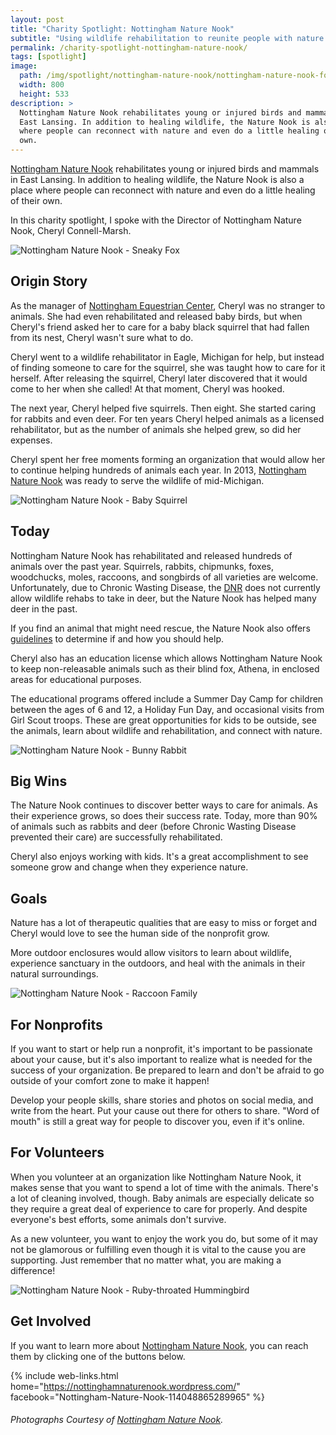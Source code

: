 ```yaml
---
layout: post
title: "Charity Spotlight: Nottingham Nature Nook"
subtitle: "Using wildlife rehabilitation to reunite people with nature."
permalink: /charity-spotlight-nottingham-nature-nook/
tags: [spotlight]
image:
  path: /img/spotlight/nottingham-nature-nook/nottingham-nature-nook-fox.jpg
  width: 800
  height: 533
description: >
  Nottingham Nature Nook rehabilitates young or injured birds and mammals in
  East Lansing. In addition to healing wildlife, the Nature Nook is also a place
  where people can reconnect with nature and even do a little healing of their
  own.
---
```


[Nottingham Nature Nook][1] rehabilitates young or injured birds and mammals in East Lansing. In addition to healing wildlife, the Nature Nook is also a place where people can reconnect with nature and even do a little healing of their own.

In this charity spotlight, I spoke with the Director of Nottingham Nature Nook, Cheryl Connell-Marsh.

![][5]

## Origin Story

As the manager of [Nottingham Equestrian Center][2], Cheryl was no stranger to animals. She had even rehabilitated and released baby birds, but when Cheryl's friend asked her to care for a baby black squirrel that had fallen from its nest, Cheryl wasn't sure what to do.

Cheryl went to a wildlife rehabilitator in Eagle, Michigan for help, but instead of finding someone to care for the squirrel, she was taught how to care for it herself. After releasing the squirrel, Cheryl later discovered that it would come to her when she called! At that moment, Cheryl was hooked.

The next year, Cheryl helped five squirrels. Then eight. She started caring for rabbits and even deer. For ten years Cheryl helped animals as a licensed rehabilitator, but as the number of animals she helped grew, so did her expenses.

Cheryl spent her free moments forming an organization that would allow her to continue helping hundreds of animals each year. In 2013, [Nottingham Nature Nook][1] was ready to serve the wildlife of mid-Michigan.

![][6]

## Today

Nottingham Nature Nook has rehabilitated and released hundreds of animals over the past year. Squirrels, rabbits, chipmunks, foxes, woodchucks, moles, raccoons, and songbirds of all varieties are welcome. Unfortunately, due to Chronic Wasting Disease, the [DNR][3] does not currently allow wildlife rehabs to take in deer, but the Nature Nook has helped many deer in the past.

If you find an animal that might need rescue, the Nature Nook also offers [guidelines][4] to determine if and how you should help.

Cheryl also has an education license which allows Nottingham Nature Nook to keep non-releasable animals such as their blind fox, Athena, in enclosed areas for educational purposes.

The educational programs offered include a Summer Day Camp for children between the ages of 6 and 12, a Holiday Fun Day, and occasional visits from Girl Scout troops. These are great opportunities for kids to be outside, see the animals, learn about wildlife and rehabilitation, and connect with nature.

![][7]

## Big Wins

The Nature Nook continues to discover better ways to care for animals. As their experience grows, so does their success rate. Today, more than 90% of animals such as rabbits and deer (before Chronic Wasting Disease prevented their care) are successfully rehabilitated.

Cheryl also enjoys working with kids. It's a great accomplishment to see someone grow and change when they experience nature.

## Goals

Nature has a lot of therapeutic qualities that are easy to miss or forget and Cheryl would love to see the human side of the nonprofit grow.

More outdoor enclosures would allow visitors to learn about wildlife, experience sanctuary in the outdoors, and heal with the animals in their natural surroundings.

![][8]

## For Nonprofits

If you want to start or help run a nonprofit, it's important to be passionate about your cause, but it's also important to realize what is needed for the success of your organization. Be prepared to learn and don't be afraid to go outside of your comfort zone to make it happen!

Develop your people skills, share stories and photos on social media, and write from the heart. Put your cause out there for others to share. "Word of mouth" is still a great way for people to discover you, even if it's online.

## For Volunteers

When you volunteer at an organization like Nottingham Nature Nook, it makes sense that you want to spend a lot of time with the animals. There's a lot of cleaning involved, though. Baby animals are especially delicate so they require a great deal of experience to care for properly. And despite everyone's best efforts, some animals don't survive.

As a new volunteer, you want to enjoy the work you do, but some of it may not be glamorous or fulfilling even though it is vital to the cause you are supporting. Just remember that no matter what, you are making a difference!

![][9]

## Get Involved

If you want to learn more about [Nottingham Nature Nook][1], you can reach them by clicking one of the buttons below.

{% include web-links.html home="https://nottinghamnaturenook.wordpress.com/" facebook="Nottingham-Nature-Nook-114048865289965" %}

###### Photographs Courtesy of [Nottingham Nature Nook][1].



[1]: https://nottinghamnaturenook.wordpress.com/ "Nottingham Nature Nook Homepage"
[2]: https://nottinghamequestriancenter.wordpress.com/ "Nottingham Equestrian Center Homepage"
[3]: http://www.michigan.gov/dnr "Michigan Department of Natural Resources Homepage"
[4]: https://nottinghamnaturenook.wordpress.com/what-to-do-if-you-find/ "Nottingham Nature Nook - What To Do If You Find An Animal"
[5]: /img/spotlight/nottingham-nature-nook/nottingham-nature-nook-fox.jpg "Nottingham Nature Nook - Sneaky Fox"
[6]: /img/spotlight/nottingham-nature-nook/nottingham-nature-nook-squirrel.jpg "Nottingham Nature Nook - Baby Squirrel"
[7]: /img/spotlight/nottingham-nature-nook/nottingham-nature-nook-bunny.jpg "Nottingham Nature Nook - Bunny Rabbit"
[8]: /img/spotlight/nottingham-nature-nook/nottingham-nature-nook-raccoon.jpg "Nottingham Nature Nook - Raccoon Family"
[9]: /img/spotlight/nottingham-nature-nook/nottingham-nature-nook-hummingbird.jpg "Nottingham Nature Nook - Ruby-throated Hummingbird"
